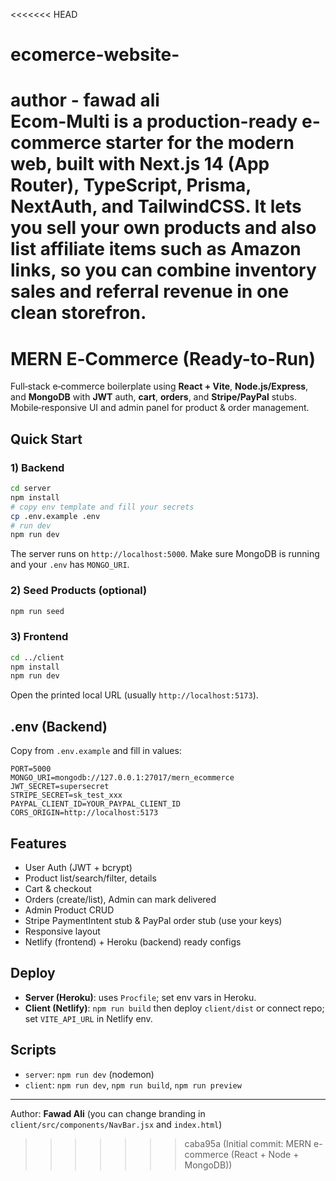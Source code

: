 <<<<<<< HEAD
# ecomerce-website-
author - fawad ali <br>
Ecom-Multi is a production-ready e-commerce starter for the modern web, built with Next.js 14 (App Router), TypeScript, Prisma, NextAuth, and TailwindCSS. It lets you sell your own products and also list affiliate items such as Amazon links, so you can combine inventory sales and referral revenue in one clean storefron.
=======
# MERN E‑Commerce (Ready-to-Run)

Full‑stack e‑commerce boilerplate using **React + Vite**, **Node.js/Express**, and **MongoDB** with **JWT** auth, **cart**, **orders**, and **Stripe/PayPal** stubs. Mobile‑responsive UI and admin panel for product & order management.

## Quick Start

### 1) Backend
```bash
cd server
npm install
# copy env template and fill your secrets
cp .env.example .env
# run dev
npm run dev
```
The server runs on `http://localhost:5000`. Make sure MongoDB is running and your `.env` has `MONGO_URI`.

### 2) Seed Products (optional)
```bash
npm run seed
```

### 3) Frontend
```bash
cd ../client
npm install
npm run dev
```
Open the printed local URL (usually `http://localhost:5173`).

## .env (Backend)
Copy from `.env.example` and fill in values:
```
PORT=5000
MONGO_URI=mongodb://127.0.0.1:27017/mern_ecommerce
JWT_SECRET=supersecret
STRIPE_SECRET=sk_test_xxx
PAYPAL_CLIENT_ID=YOUR_PAYPAL_CLIENT_ID
CORS_ORIGIN=http://localhost:5173
```

## Features
- User Auth (JWT + bcrypt)
- Product list/search/filter, details
- Cart & checkout
- Orders (create/list), Admin can mark delivered
- Admin Product CRUD
- Stripe PaymentIntent stub & PayPal order stub (use your keys)
- Responsive layout
- Netlify (frontend) + Heroku (backend) ready configs

## Deploy
- **Server (Heroku)**: uses `Procfile`; set env vars in Heroku.
- **Client (Netlify)**: `npm run build` then deploy `client/dist` or connect repo; set `VITE_API_URL` in Netlify env.

## Scripts
- `server`: `npm run dev` (nodemon)
- `client`: `npm run dev`, `npm run build`, `npm run preview`

---

Author: **Fawad Ali** (you can change branding in `client/src/components/NavBar.jsx` and `index.html`)
>>>>>>> caba95a (Initial commit: MERN e-commerce (React + Node + MongoDB))
